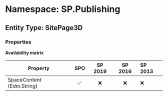 # Namespace: SP.Publishing

## Entity Type: SitePage3D

### Properties

**Availability matrix**

Property | SPO | SP 2019 | SP 2016 | SP 2013
----------|:---:|:-------:|:-------:|:-------
SpaceContent (Edm.String) | ✅ | ❌ | ❌ | ❌

